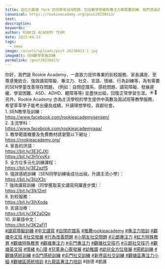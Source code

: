 ```yaml
---
title: 這位九龍塘 York 的同學有SEN問題，包括數學思維和專注力都需要訓練，我們透過遊戲的學習方式，讓小朋友能夠專注學好數學。
canonical: https://rookieacademy.org/post20230413/
text: 
description: 
keywords: 
author: ROOKIE ACADEMY TEAM
date: 2023-04-13
tags:
  - news
image: /assets/uploads/post-20230413-1.jpg
imageAlt: SEN數學思維訓練
permalink: /post20230413/
---
```

<span class="x193iq5w xeuugli x13faqbe x1vvkbs x1xmvt09 x1lliihq x1s928wv xhkezso x1gmr53x x1cpjm7i x1fgarty x1943h6x xudqn12 x3x7a5m x6prxxf xvq8zen xo1l8bm xzsf02u x1yc453h" dir="auto"><div class="x11i5rnm xat24cr x1mh8g0r x1vvkbs xdj266r x126k92a"><div dir="auto" style="text-align: start;">你好，我們是 Rookie Academy，一直致力提供專業的到校服務、家長講座、至尊感覺統合、強效讀寫障礙、專注力、社交、言語、情緒、行為訓練等，為有需要的SEN學童改善現存問題， (例如：自閉症譜系、感統問題、讀寫障礙、發展遲緩、學習困難、ASD、ADHD、聽障等等) 並盡快出組，回復正常學習生涯。<span class="x3nfvp2 x1j61x8r x1fcty0u xdj266r xhhsvwb xat24cr xgzva0m xxymvpz xlup9mm x1kky2od"><img height="16" width="16" alt="☀️" referrerpolicy="origin-when-cross-origin" src="https://static.xx.fbcdn.net/images/emoji.php/v9/tf4/1.5/16/2600.png"></span><span class="x3nfvp2 x1j61x8r x1fcty0u xdj266r xhhsvwb xat24cr xgzva0m xxymvpz xlup9mm x1kky2od"><img height="16" width="16" alt="🌈" referrerpolicy="origin-when-cross-origin" src="https://static.xx.fbcdn.net/images/emoji.php/v9/t6c/1.5/16/1f308.png"></span></div></div><div class="x11i5rnm xat24cr x1mh8g0r x1vvkbs xtlvy1s x126k92a"><div dir="auto" style="text-align: start;">另外，Rookie Academy 亦為主流學校的學生提供中英數及面試班等教學服務，希望莘莘學子能考出優良成績，升讀理想學校，貢獻社會。</div></div><div class="x11i5rnm xat24cr x1mh8g0r x1vvkbs xtlvy1s x126k92a"><div dir="auto" style="text-align: start;">1. SEN教學及訓練：</div></div><div class="x11i5rnm xat24cr x1mh8g0r x1vvkbs xtlvy1s x126k92a"><div dir="auto" style="text-align: start;"><span><a class="x1i10hfl xjbqb8w x6umtig x1b1mbwd xaqea5y xav7gou x9f619 x1ypdohk xt0psk2 xe8uvvx xdj266r x11i5rnm xat24cr x1mh8g0r xexx8yu x4uap5 x18d9i69 xkhd6sd x16tdsg8 x1hl2dhg xggy1nq x1a2a7pz xt0b8zv x1qq9wsj xo1l8bm" href="https://www.facebook.com/rookieacademysensen/?__cft__[0]=AZXMuZx4tEakoObUYjx1upma_SLjqCW1BWFl0vS0fOZij9cJn9ZR6mKemcjwG0TrY6EBdycT8V2mrEgq5TLst6Vugex_dxA8lt4sAlOvH0gmAwxaUy4O1JRolfqj1y5Vcpr2m0qbRG7Or0XmCrE0t_V80y_9f5TTKZl9UiYsNhpKZqKvVH8otQHzBqW2ZByPjvcY65711L63ZDQ4Nu5UhnTU&amp;__tn__=kK-R" role="link" tabindex="0"><span class="xt0psk2"><span>https://www.facebook.com/rookieacademysensen/</span></span></a></span></div></div><div class="x11i5rnm xat24cr x1mh8g0r x1vvkbs xtlvy1s x126k92a"><div dir="auto" style="text-align: start;">2. 主流學科：</div></div><div class="x11i5rnm xat24cr x1mh8g0r x1vvkbs xtlvy1s x126k92a"><div dir="auto" style="text-align: start;"><span><a class="x1i10hfl xjbqb8w x6umtig x1b1mbwd xaqea5y xav7gou x9f619 x1ypdohk xt0psk2 xe8uvvx xdj266r x11i5rnm xat24cr x1mh8g0r xexx8yu x4uap5 x18d9i69 xkhd6sd x16tdsg8 x1hl2dhg xggy1nq x1a2a7pz xt0b8zv x1qq9wsj xo1l8bm" href="https://www.facebook.com/rookieacademyaaa/?__cft__[0]=AZXMuZx4tEakoObUYjx1upma_SLjqCW1BWFl0vS0fOZij9cJn9ZR6mKemcjwG0TrY6EBdycT8V2mrEgq5TLst6Vugex_dxA8lt4sAlOvH0gmAwxaUy4O1JRolfqj1y5Vcpr2m0qbRG7Or0XmCrE0t_V80y_9f5TTKZl9UiYsNhpKZqKvVH8otQHzBqW2ZByPjvcY65711L63ZDQ4Nu5UhnTU&amp;__tn__=kK-R" role="link" tabindex="0"><span class="xt0psk2"><span>https://www.facebook.com/rookieacademyaaa/</span></span></a></span></div></div><div class="x11i5rnm xat24cr x1mh8g0r x1vvkbs xtlvy1s x126k92a"><div dir="auto" style="text-align: start;">3. 教學範圍概要及免費教材請瀏覽以下網址：</div></div><div class="x11i5rnm xat24cr x1mh8g0r x1vvkbs xtlvy1s x126k92a"><div dir="auto" style="text-align: start;"><span><a class="x1i10hfl xjbqb8w x6umtig x1b1mbwd xaqea5y xav7gou x9f619 x1ypdohk xt0psk2 xe8uvvx xdj266r x11i5rnm xat24cr x1mh8g0r xexx8yu x4uap5 x18d9i69 xkhd6sd x16tdsg8 x1hl2dhg xggy1nq x1a2a7pz xt0b8zv x1fey0fg" href="https://l.facebook.com/l.php?u=https%3A%2F%2Frookieacademy.org%2F%3Ffbclid%3DIwAR2y2NAzOdGbNV83XdqO8PZOmKZ6AJOwyyceAFCdTcBeU8fk51QECfSKSdw&amp;h=AT1ogjeMuOF0cw92Shq_W9QzKxVuLWtwiY6JUztOhifMxMBruqZEn3woboa60n5QsEjYWEh-sg__Yrz6oWYpQVD3l_Vr00mfFOF0M8OgRWrycju0gVB1Qz9s7NULlKdzRegA&amp;__tn__=-UK-R&amp;c[0]=AT3eCkwRpsrSBEMbBd02qZCOO20rxxULNDFlaQ5KxzdIbkf_R_g_f7pv5ZokeZMBfTP9zmfr9QGgO5_zCaBcc9NGPrGQdaH858T86xnpHcpz0AqKbzCcoxmFKcenBqV-2EsCZK2PXIW6gIVLiA4-4FQqPtDlS9ZixR5rpprkYb7XUjPn3IjNXGrIceabqSnjtiAk-p-FcMp2AaPxZX3VH5e_W88Guvm57Q6U" rel="nofollow noopener" role="link" tabindex="0" target="_blank">https://rookieacademy.org/</a></span></div></div><div class="x11i5rnm xat24cr x1mh8g0r x1vvkbs xtlvy1s x126k92a"><div dir="auto" style="text-align: start;">4. 家長的評語：</div></div><div class="x11i5rnm xat24cr x1mh8g0r x1vvkbs xtlvy1s x126k92a"><div dir="auto" style="text-align: start;"><span><a class="x1i10hfl xjbqb8w x6umtig x1b1mbwd xaqea5y xav7gou x9f619 x1ypdohk xt0psk2 xe8uvvx xdj266r x11i5rnm xat24cr x1mh8g0r xexx8yu x4uap5 x18d9i69 xkhd6sd x16tdsg8 x1hl2dhg xggy1nq x1a2a7pz xt0b8zv x1fey0fg" href="https://l.facebook.com/l.php?u=https%3A%2F%2Fbit.ly%2F3E3CJXI%3Ffbclid%3DIwAR2Gd_pj2usIZBft0JIdvUm9k-z0l4rF4u18HydhaqMxayzQA4A01Gxu4Xw&amp;h=AT2UAiK3DXRwKmJJSvdEH0ksyU5nl3IARskI-FEhboPQiU78lg69Wuc14kfnO1pLbLvIx8ZRxGYiI0JmOFqWA7Ksc72ouUmCyrSK2S6cSv3CGPiDnKABtf45DtrAdBOfsgjZ&amp;__tn__=-UK-R&amp;c[0]=AT3eCkwRpsrSBEMbBd02qZCOO20rxxULNDFlaQ5KxzdIbkf_R_g_f7pv5ZokeZMBfTP9zmfr9QGgO5_zCaBcc9NGPrGQdaH858T86xnpHcpz0AqKbzCcoxmFKcenBqV-2EsCZK2PXIW6gIVLiA4-4FQqPtDlS9ZixR5rpprkYb7XUjPn3IjNXGrIceabqSnjtiAk-p-FcMp2AaPxZX3VH5e_W88Guvm57Q6U" rel="nofollow noopener" role="link" tabindex="0" target="_blank">https://bit.ly/3E3CJXI</a></span></div></div><div class="x11i5rnm xat24cr x1mh8g0r x1vvkbs xtlvy1s x126k92a"><div dir="auto" style="text-align: start;"><span><a class="x1i10hfl xjbqb8w x6umtig x1b1mbwd xaqea5y xav7gou x9f619 x1ypdohk xt0psk2 xe8uvvx xdj266r x11i5rnm xat24cr x1mh8g0r xexx8yu x4uap5 x18d9i69 xkhd6sd x16tdsg8 x1hl2dhg xggy1nq x1a2a7pz xt0b8zv x1fey0fg" href="https://l.facebook.com/l.php?u=https%3A%2F%2Fbit.ly%2F3HVxyKx%3Ffbclid%3DIwAR2FShNZiCMq4BT9QZOOniFLsm-AtacQ0ooxq-cSdsOSQXKcahCTHJxIthQ&amp;h=AT1QBKf6ekrTHQof0rsh2A8p1XEQvBJvCiNKmj1MkeIZxcMrvJ-KWT0yPsZaTQpTUj8AVHoOJlC5m3YtDcm01oSWj_Hkq4Nh1gIc5AUH1k3Q4PvOd-CB-zUIqsVo_EvJbl_b&amp;__tn__=-UK-R&amp;c[0]=AT3eCkwRpsrSBEMbBd02qZCOO20rxxULNDFlaQ5KxzdIbkf_R_g_f7pv5ZokeZMBfTP9zmfr9QGgO5_zCaBcc9NGPrGQdaH858T86xnpHcpz0AqKbzCcoxmFKcenBqV-2EsCZK2PXIW6gIVLiA4-4FQqPtDlS9ZixR5rpprkYb7XUjPn3IjNXGrIceabqSnjtiAk-p-FcMp2AaPxZX3VH5e_W88Guvm57Q6U" rel="nofollow noopener" role="link" tabindex="0" target="_blank">https://bit.ly/3HVxyKx</a></span></div></div><div class="x11i5rnm xat24cr x1mh8g0r x1vvkbs xtlvy1s x126k92a"><div dir="auto" style="text-align: start;">5. 全方位多元化訓練課程：</div></div><div class="x11i5rnm xat24cr x1mh8g0r x1vvkbs xtlvy1s x126k92a"><div dir="auto" style="text-align: start;"><span><a class="x1i10hfl xjbqb8w x6umtig x1b1mbwd xaqea5y xav7gou x9f619 x1ypdohk xt0psk2 xe8uvvx xdj266r x11i5rnm xat24cr x1mh8g0r xexx8yu x4uap5 x18d9i69 xkhd6sd x16tdsg8 x1hl2dhg xggy1nq x1a2a7pz xt0b8zv x1fey0fg" href="https://l.facebook.com/l.php?u=https%3A%2F%2Fbit.ly%2F3E2azfS%3Ffbclid%3DIwAR1rzyhkoQtXCRFJhjc8TFoqWRGRoOp0UGmX-tIQk5bJfb9BhTwir5R_F9g&amp;h=AT3-KSLxq_QbifzPxDAq3xBZL7q_R-vQSXSPMSYfCOV2Hh6noBOAkg9FBnb4QfJgWwjKj1uWoviDqPRJPhZaaaSDYF6g2yoSQTQOAABIpZ3nFDAFn1yxfbzY6GCBpE9wfb71&amp;__tn__=-UK-R&amp;c[0]=AT3eCkwRpsrSBEMbBd02qZCOO20rxxULNDFlaQ5KxzdIbkf_R_g_f7pv5ZokeZMBfTP9zmfr9QGgO5_zCaBcc9NGPrGQdaH858T86xnpHcpz0AqKbzCcoxmFKcenBqV-2EsCZK2PXIW6gIVLiA4-4FQqPtDlS9ZixR5rpprkYb7XUjPn3IjNXGrIceabqSnjtiAk-p-FcMp2AaPxZX3VH5e_W88Guvm57Q6U" rel="nofollow noopener" role="link" tabindex="0" target="_blank">https://bit.ly/3E2azfS</a></span></div></div><div class="x11i5rnm xat24cr x1mh8g0r x1vvkbs xtlvy1s x126k92a"><div dir="auto" style="text-align: start;">6. 強效感統訓練（SEN同學訓練後成功出組，升讀主流小學）：</div></div><div class="x11i5rnm xat24cr x1mh8g0r x1vvkbs xtlvy1s x126k92a"><div dir="auto" style="text-align: start;"><span><a class="x1i10hfl xjbqb8w x6umtig x1b1mbwd xaqea5y xav7gou x9f619 x1ypdohk xt0psk2 xe8uvvx xdj266r x11i5rnm xat24cr x1mh8g0r xexx8yu x4uap5 x18d9i69 xkhd6sd x16tdsg8 x1hl2dhg xggy1nq x1a2a7pz xt0b8zv x1fey0fg" href="https://l.facebook.com/l.php?u=https%3A%2F%2Fbit.ly%2F3IjzX3c%3Ffbclid%3DIwAR2Z1cNO3WqFI0DvRmrzwNPkCBC0vhn3XH7l-r6cGkCl3rqih165-DhKFAQ&amp;h=AT3PqTOU59NYzsIBCv42gLlzFA4ZOME_5Istz-ynVGvHwK70RDpWeiB7jPFGlPHnzHW84uiu-XDuIAmvs8oa6xOoN19XUWKzGyfYxDaL17DXkSkQa5JGazPYBkXoo3oXaeOi&amp;__tn__=-UK-R&amp;c[0]=AT3eCkwRpsrSBEMbBd02qZCOO20rxxULNDFlaQ5KxzdIbkf_R_g_f7pv5ZokeZMBfTP9zmfr9QGgO5_zCaBcc9NGPrGQdaH858T86xnpHcpz0AqKbzCcoxmFKcenBqV-2EsCZK2PXIW6gIVLiA4-4FQqPtDlS9ZixR5rpprkYb7XUjPn3IjNXGrIceabqSnjtiAk-p-FcMp2AaPxZX3VH5e_W88Guvm57Q6U" rel="nofollow noopener" role="link" tabindex="0" target="_blank">https://bit.ly/3IjzX3c</a></span></div></div><div class="x11i5rnm xat24cr x1mh8g0r x1vvkbs xtlvy1s x126k92a"><div dir="auto" style="text-align: start;">7. 強效讀寫訓練（同學獲取英文讀寫飛躍進步獎）：</div><div dir="auto" style="text-align: start;"><span><a class="x1i10hfl xjbqb8w x6umtig x1b1mbwd xaqea5y xav7gou x9f619 x1ypdohk xt0psk2 xe8uvvx xdj266r x11i5rnm xat24cr x1mh8g0r xexx8yu x4uap5 x18d9i69 xkhd6sd x16tdsg8 x1hl2dhg xggy1nq x1a2a7pz xt0b8zv x1fey0fg" href="https://l.facebook.com/l.php?u=https%3A%2F%2Fbit.ly%2F3Ik12mI%3Ffbclid%3DIwAR1CBdUIoF37IfP8STAZhAYnNPjJ-CcL6WSPGDy0yVyObNXzDOoJQl8kJxo&amp;h=AT23MzfOCIJsOkQ6yjmW4JY8rmsJeR2kiZiKpSW3_GqeOhFC5T3CN23_AaB5iPzNahSj75sT2dZI4TNKZF5nuineupv4Ib6I16ynCy4qFEromY9w09aDAVjkYzRgXJ9CcC2g&amp;__tn__=-UK-R&amp;c[0]=AT3eCkwRpsrSBEMbBd02qZCOO20rxxULNDFlaQ5KxzdIbkf_R_g_f7pv5ZokeZMBfTP9zmfr9QGgO5_zCaBcc9NGPrGQdaH858T86xnpHcpz0AqKbzCcoxmFKcenBqV-2EsCZK2PXIW6gIVLiA4-4FQqPtDlS9ZixR5rpprkYb7XUjPn3IjNXGrIceabqSnjtiAk-p-FcMp2AaPxZX3VH5e_W88Guvm57Q6U" rel="nofollow noopener" role="link" tabindex="0" target="_blank">https://bit.ly/3Ik12mI</a></span></div></div><div class="x11i5rnm xat24cr x1mh8g0r x1vvkbs xtlvy1s x126k92a"><div dir="auto" style="text-align: start;">8. 到校服務：</div></div><div class="x11i5rnm xat24cr x1mh8g0r x1vvkbs xtlvy1s x126k92a"><div dir="auto" style="text-align: start;"><span><a class="x1i10hfl xjbqb8w x6umtig x1b1mbwd xaqea5y xav7gou x9f619 x1ypdohk xt0psk2 xe8uvvx xdj266r x11i5rnm xat24cr x1mh8g0r xexx8yu x4uap5 x18d9i69 xkhd6sd x16tdsg8 x1hl2dhg xggy1nq x1a2a7pz xt0b8zv x1fey0fg" href="https://l.facebook.com/l.php?u=https%3A%2F%2Fbit.ly%2F3IhXoda%3Ffbclid%3DIwAR0RsFhfv6_MpygDDyj7Axds4l7oi6O8j67rnRahjSbfl1Ci6c1OsTvAiBc&amp;h=AT0EQb79DPH6I_xrUjLl8V3NmEGyYas0-Tb-KGxCrbpV5XYMMAqDJrUQ22SANho3hozHlStCJ-HtF10YBZQxmEyjz4hMmQaI5VTzNOKvU-eCH9MFogR41JgMvpX63WYd_vaS&amp;__tn__=-UK-R&amp;c[0]=AT3eCkwRpsrSBEMbBd02qZCOO20rxxULNDFlaQ5KxzdIbkf_R_g_f7pv5ZokeZMBfTP9zmfr9QGgO5_zCaBcc9NGPrGQdaH858T86xnpHcpz0AqKbzCcoxmFKcenBqV-2EsCZK2PXIW6gIVLiA4-4FQqPtDlS9ZixR5rpprkYb7XUjPn3IjNXGrIceabqSnjtiAk-p-FcMp2AaPxZX3VH5e_W88Guvm57Q6U" rel="nofollow noopener" role="link" tabindex="0" target="_blank">https://bit.ly/3IhXoda</a></span></div></div><div class="x11i5rnm xat24cr x1mh8g0r x1vvkbs xtlvy1s x126k92a"><div dir="auto" style="text-align: start;">9. 言語治療：</div></div><div class="x11i5rnm xat24cr x1mh8g0r x1vvkbs xtlvy1s x126k92a"><div dir="auto" style="text-align: start;"><span><a class="x1i10hfl xjbqb8w x6umtig x1b1mbwd xaqea5y xav7gou x9f619 x1ypdohk xt0psk2 xe8uvvx xdj266r x11i5rnm xat24cr x1mh8g0r xexx8yu x4uap5 x18d9i69 xkhd6sd x16tdsg8 x1hl2dhg xggy1nq x1a2a7pz xt0b8zv x1fey0fg" href="https://l.facebook.com/l.php?u=https%3A%2F%2Fbit.ly%2F3K2aDQp%3Ffbclid%3DIwAR2Ew9o0C-ouZ8YzzpFLZ8U3FpJyxBjuf_Ooryl9YF6uNzXEeBj2ixh81W0&amp;h=AT1XWjucoIIYlgKj0WWDtdnr0zkrspGTagSmo1ubeVaSMC5OGvrWNO712X4ezhqu1QGhgsfVOa9WVhFhQMfQn240RNs3Hb3xvzGS9Hlnf6HXTLQ0FpYyHgyQm6pbsjSWxGsL&amp;__tn__=-UK-R&amp;c[0]=AT3eCkwRpsrSBEMbBd02qZCOO20rxxULNDFlaQ5KxzdIbkf_R_g_f7pv5ZokeZMBfTP9zmfr9QGgO5_zCaBcc9NGPrGQdaH858T86xnpHcpz0AqKbzCcoxmFKcenBqV-2EsCZK2PXIW6gIVLiA4-4FQqPtDlS9ZixR5rpprkYb7XUjPn3IjNXGrIceabqSnjtiAk-p-FcMp2AaPxZX3VH5e_W88Guvm57Q6U" rel="nofollow noopener" role="link" tabindex="0" target="_blank">https://bit.ly/3K2aDQp</a></span></div></div><div class="x11i5rnm xat24cr x1mh8g0r x1vvkbs xtlvy1s x126k92a"><div dir="auto" style="text-align: start;">10. 非華語中文：</div><div dir="auto" style="text-align: start;"><span><a class="x1i10hfl xjbqb8w x6umtig x1b1mbwd xaqea5y xav7gou x9f619 x1ypdohk xt0psk2 xe8uvvx xdj266r x11i5rnm xat24cr x1mh8g0r xexx8yu x4uap5 x18d9i69 xkhd6sd x16tdsg8 x1hl2dhg xggy1nq x1a2a7pz xt0b8zv x1fey0fg" href="https://l.facebook.com/l.php?u=https%3A%2F%2Fbit.ly%2F3K2aFI1%3Ffbclid%3DIwAR1vdhdWTUklpRaM7Ub9JP7cpb_eXYorp8dSlH5HYrNI2Etiv6VxtChL2uI&amp;h=AT1Rq1Wxlum7eDrhAM1cYkGNviqfVbSbcxz-4ETo2aoZdQqIM4jMqzuRwgvvbw16wUQeUm4o26l-iioSJ4ODnkfjiNR5urHddx4NkxSiXmbFsSx5zgQrguc8rAgS22n0TGEB&amp;__tn__=-UK-R&amp;c[0]=AT3eCkwRpsrSBEMbBd02qZCOO20rxxULNDFlaQ5KxzdIbkf_R_g_f7pv5ZokeZMBfTP9zmfr9QGgO5_zCaBcc9NGPrGQdaH858T86xnpHcpz0AqKbzCcoxmFKcenBqV-2EsCZK2PXIW6gIVLiA4-4FQqPtDlS9ZixR5rpprkYb7XUjPn3IjNXGrIceabqSnjtiAk-p-FcMp2AaPxZX3VH5e_W88Guvm57Q6U" rel="nofollow noopener" role="link" tabindex="0" target="_blank">https://bit.ly/3K2aFI1</a></span></div></div><div class="x11i5rnm xat24cr x1mh8g0r x1vvkbs xtlvy1s x126k92a"><div dir="auto" style="text-align: start;"><span><a class="x1i10hfl xjbqb8w x6umtig x1b1mbwd xaqea5y xav7gou x9f619 x1ypdohk xt0psk2 xe8uvvx xdj266r x11i5rnm xat24cr x1mh8g0r xexx8yu x4uap5 x18d9i69 xkhd6sd x16tdsg8 x1hl2dhg xggy1nq x1a2a7pz xt0b8zv x1qq9wsj xo1l8bm" href="https://www.facebook.com/hashtag/%E8%AE%80%E5%AF%AB%E9%9A%9C%E7%A4%99%E8%A8%93%E7%B7%B4?__eep__=6&amp;__cft__[0]=AZXMuZx4tEakoObUYjx1upma_SLjqCW1BWFl0vS0fOZij9cJn9ZR6mKemcjwG0TrY6EBdycT8V2mrEgq5TLst6Vugex_dxA8lt4sAlOvH0gmAwxaUy4O1JRolfqj1y5Vcpr2m0qbRG7Or0XmCrE0t_V80y_9f5TTKZl9UiYsNhpKZqKvVH8otQHzBqW2ZByPjvcY65711L63ZDQ4Nu5UhnTU&amp;__tn__=*NK-R" role="link" tabindex="0">#讀寫障礙訓練</a></span> <span><a class="x1i10hfl xjbqb8w x6umtig x1b1mbwd xaqea5y xav7gou x9f619 x1ypdohk xt0psk2 xe8uvvx xdj266r x11i5rnm xat24cr x1mh8g0r xexx8yu x4uap5 x18d9i69 xkhd6sd x16tdsg8 x1hl2dhg xggy1nq x1a2a7pz xt0b8zv x1qq9wsj xo1l8bm" href="https://www.facebook.com/hashtag/%E4%B8%AD%E6%96%87%E8%AE%80%E5%AF%AB?__eep__=6&amp;__cft__[0]=AZXMuZx4tEakoObUYjx1upma_SLjqCW1BWFl0vS0fOZij9cJn9ZR6mKemcjwG0TrY6EBdycT8V2mrEgq5TLst6Vugex_dxA8lt4sAlOvH0gmAwxaUy4O1JRolfqj1y5Vcpr2m0qbRG7Or0XmCrE0t_V80y_9f5TTKZl9UiYsNhpKZqKvVH8otQHzBqW2ZByPjvcY65711L63ZDQ4Nu5UhnTU&amp;__tn__=*NK-R" role="link" tabindex="0">#中文讀寫</a></span> <span><a class="x1i10hfl xjbqb8w x6umtig x1b1mbwd xaqea5y xav7gou x9f619 x1ypdohk xt0psk2 xe8uvvx xdj266r x11i5rnm xat24cr x1mh8g0r xexx8yu x4uap5 x18d9i69 xkhd6sd x16tdsg8 x1hl2dhg xggy1nq x1a2a7pz xt0b8zv x1qq9wsj xo1l8bm" href="https://www.facebook.com/hashtag/%E8%87%AA%E9%96%89%E7%97%87%E8%AD%9C%E7%B3%BB?__eep__=6&amp;__cft__[0]=AZXMuZx4tEakoObUYjx1upma_SLjqCW1BWFl0vS0fOZij9cJn9ZR6mKemcjwG0TrY6EBdycT8V2mrEgq5TLst6Vugex_dxA8lt4sAlOvH0gmAwxaUy4O1JRolfqj1y5Vcpr2m0qbRG7Or0XmCrE0t_V80y_9f5TTKZl9UiYsNhpKZqKvVH8otQHzBqW2ZByPjvcY65711L63ZDQ4Nu5UhnTU&amp;__tn__=*NK-R" role="link" tabindex="0">#自閉症譜系</a></span> <span><a class="x1i10hfl xjbqb8w x6umtig x1b1mbwd xaqea5y xav7gou x9f619 x1ypdohk xt0psk2 xe8uvvx xdj266r x11i5rnm xat24cr x1mh8g0r xexx8yu x4uap5 x18d9i69 xkhd6sd x16tdsg8 x1hl2dhg xggy1nq x1a2a7pz xt0b8zv x1qq9wsj xo1l8bm" href="https://www.facebook.com/hashtag/%E6%8E%A8%E8%96%A6rookieacademy?__eep__=6&amp;__cft__[0]=AZXMuZx4tEakoObUYjx1upma_SLjqCW1BWFl0vS0fOZij9cJn9ZR6mKemcjwG0TrY6EBdycT8V2mrEgq5TLst6Vugex_dxA8lt4sAlOvH0gmAwxaUy4O1JRolfqj1y5Vcpr2m0qbRG7Or0XmCrE0t_V80y_9f5TTKZl9UiYsNhpKZqKvVH8otQHzBqW2ZByPjvcY65711L63ZDQ4Nu5UhnTU&amp;__tn__=*NK-R" role="link" tabindex="0">#推薦rookieacademy</a></span> <span><a class="x1i10hfl xjbqb8w x6umtig x1b1mbwd xaqea5y xav7gou x9f619 x1ypdohk xt0psk2 xe8uvvx xdj266r x11i5rnm xat24cr x1mh8g0r xexx8yu x4uap5 x18d9i69 xkhd6sd x16tdsg8 x1hl2dhg xggy1nq x1a2a7pz xt0b8zv x1qq9wsj xo1l8bm" href="https://www.facebook.com/hashtag/%E5%B0%88%E6%B3%A8%E5%8A%9B%E5%9F%B9%E8%A8%93?__eep__=6&amp;__cft__[0]=AZXMuZx4tEakoObUYjx1upma_SLjqCW1BWFl0vS0fOZij9cJn9ZR6mKemcjwG0TrY6EBdycT8V2mrEgq5TLst6Vugex_dxA8lt4sAlOvH0gmAwxaUy4O1JRolfqj1y5Vcpr2m0qbRG7Or0XmCrE0t_V80y_9f5TTKZl9UiYsNhpKZqKvVH8otQHzBqW2ZByPjvcY65711L63ZDQ4Nu5UhnTU&amp;__tn__=*NK-R" role="link" tabindex="0">#專注力培訓</a></span> <span><a class="x1i10hfl xjbqb8w x6umtig x1b1mbwd xaqea5y xav7gou x9f619 x1ypdohk xt0psk2 xe8uvvx xdj266r x11i5rnm xat24cr x1mh8g0r xexx8yu x4uap5 x18d9i69 xkhd6sd x16tdsg8 x1hl2dhg xggy1nq x1a2a7pz xt0b8zv x1qq9wsj xo1l8bm" href="https://www.facebook.com/hashtag/%E8%A7%80%E5%A1%98%E4%B8%AD%E6%96%87%E7%8F%AD?__eep__=6&amp;__cft__[0]=AZXMuZx4tEakoObUYjx1upma_SLjqCW1BWFl0vS0fOZij9cJn9ZR6mKemcjwG0TrY6EBdycT8V2mrEgq5TLst6Vugex_dxA8lt4sAlOvH0gmAwxaUy4O1JRolfqj1y5Vcpr2m0qbRG7Or0XmCrE0t_V80y_9f5TTKZl9UiYsNhpKZqKvVH8otQHzBqW2ZByPjvcY65711L63ZDQ4Nu5UhnTU&amp;__tn__=*NK-R" role="link" tabindex="0">#觀塘中文班</a></span> <span><a class="x1i10hfl xjbqb8w x6umtig x1b1mbwd xaqea5y xav7gou x9f619 x1ypdohk xt0psk2 xe8uvvx xdj266r x11i5rnm xat24cr x1mh8g0r xexx8yu x4uap5 x18d9i69 xkhd6sd x16tdsg8 x1hl2dhg xggy1nq x1a2a7pz xt0b8zv x1qq9wsj xo1l8bm" href="https://www.facebook.com/hashtag/%E7%A4%BE%E4%BA%A4%E7%99%BC%E5%B1%95?__eep__=6&amp;__cft__[0]=AZXMuZx4tEakoObUYjx1upma_SLjqCW1BWFl0vS0fOZij9cJn9ZR6mKemcjwG0TrY6EBdycT8V2mrEgq5TLst6Vugex_dxA8lt4sAlOvH0gmAwxaUy4O1JRolfqj1y5Vcpr2m0qbRG7Or0XmCrE0t_V80y_9f5TTKZl9UiYsNhpKZqKvVH8otQHzBqW2ZByPjvcY65711L63ZDQ4Nu5UhnTU&amp;__tn__=*NK-R" role="link" tabindex="0">#社交發展</a></span> <span><a class="x1i10hfl xjbqb8w x6umtig x1b1mbwd xaqea5y xav7gou x9f619 x1ypdohk xt0psk2 xe8uvvx xdj266r x11i5rnm xat24cr x1mh8g0r xexx8yu x4uap5 x18d9i69 xkhd6sd x16tdsg8 x1hl2dhg xggy1nq x1a2a7pz xt0b8zv x1qq9wsj xo1l8bm" href="https://www.facebook.com/hashtag/%E8%A1%8C%E7%82%BA%E6%94%B9%E5%96%84%E5%95%8F%E9%A1%8C?__eep__=6&amp;__cft__[0]=AZXMuZx4tEakoObUYjx1upma_SLjqCW1BWFl0vS0fOZij9cJn9ZR6mKemcjwG0TrY6EBdycT8V2mrEgq5TLst6Vugex_dxA8lt4sAlOvH0gmAwxaUy4O1JRolfqj1y5Vcpr2m0qbRG7Or0XmCrE0t_V80y_9f5TTKZl9UiYsNhpKZqKvVH8otQHzBqW2ZByPjvcY65711L63ZDQ4Nu5UhnTU&amp;__tn__=*NK-R" role="link" tabindex="0">#行為改善問題</a></span> <span><a class="x1i10hfl xjbqb8w x6umtig x1b1mbwd xaqea5y xav7gou x9f619 x1ypdohk xt0psk2 xe8uvvx xdj266r x11i5rnm xat24cr x1mh8g0r xexx8yu x4uap5 x18d9i69 xkhd6sd x16tdsg8 x1hl2dhg xggy1nq x1a2a7pz xt0b8zv x1qq9wsj xo1l8bm" href="https://www.facebook.com/hashtag/%E5%B0%8F%E6%9C%8B%E5%8F%8B%E7%A4%BE%E4%BA%A4%E5%95%8F%E9%A1%8C?__eep__=6&amp;__cft__[0]=AZXMuZx4tEakoObUYjx1upma_SLjqCW1BWFl0vS0fOZij9cJn9ZR6mKemcjwG0TrY6EBdycT8V2mrEgq5TLst6Vugex_dxA8lt4sAlOvH0gmAwxaUy4O1JRolfqj1y5Vcpr2m0qbRG7Or0XmCrE0t_V80y_9f5TTKZl9UiYsNhpKZqKvVH8otQHzBqW2ZByPjvcY65711L63ZDQ4Nu5UhnTU&amp;__tn__=*NK-R" role="link" tabindex="0">#小朋友社交問題</a></span> <span><a class="x1i10hfl xjbqb8w x6umtig x1b1mbwd xaqea5y xav7gou x9f619 x1ypdohk xt0psk2 xe8uvvx xdj266r x11i5rnm xat24cr x1mh8g0r xexx8yu x4uap5 x18d9i69 xkhd6sd x16tdsg8 x1hl2dhg xggy1nq x1a2a7pz xt0b8zv x1qq9wsj xo1l8bm" href="https://www.facebook.com/hashtag/%E5%85%83%E6%9C%97%E5%B0%88%E6%B3%A8%E5%8A%9B?__eep__=6&amp;__cft__[0]=AZXMuZx4tEakoObUYjx1upma_SLjqCW1BWFl0vS0fOZij9cJn9ZR6mKemcjwG0TrY6EBdycT8V2mrEgq5TLst6Vugex_dxA8lt4sAlOvH0gmAwxaUy4O1JRolfqj1y5Vcpr2m0qbRG7Or0XmCrE0t_V80y_9f5TTKZl9UiYsNhpKZqKvVH8otQHzBqW2ZByPjvcY65711L63ZDQ4Nu5UhnTU&amp;__tn__=*NK-R" role="link" tabindex="0">#元朗專注力</a></span> <span><a class="x1i10hfl xjbqb8w x6umtig x1b1mbwd xaqea5y xav7gou x9f619 x1ypdohk xt0psk2 xe8uvvx xdj266r x11i5rnm xat24cr x1mh8g0r xexx8yu x4uap5 x18d9i69 xkhd6sd x16tdsg8 x1hl2dhg xggy1nq x1a2a7pz xt0b8zv x1qq9wsj xo1l8bm" href="https://www.facebook.com/hashtag/%E8%99%B9%E6%96%B9%E7%89%B9%E6%AE%8A%E6%95%99%E8%82%B2?__eep__=6&amp;__cft__[0]=AZXMuZx4tEakoObUYjx1upma_SLjqCW1BWFl0vS0fOZij9cJn9ZR6mKemcjwG0TrY6EBdycT8V2mrEgq5TLst6Vugex_dxA8lt4sAlOvH0gmAwxaUy4O1JRolfqj1y5Vcpr2m0qbRG7Or0XmCrE0t_V80y_9f5TTKZl9UiYsNhpKZqKvVH8otQHzBqW2ZByPjvcY65711L63ZDQ4Nu5UhnTU&amp;__tn__=*NK-R" role="link" tabindex="0">#虹方特殊教育</a></span> <span><a class="x1i10hfl xjbqb8w x6umtig x1b1mbwd xaqea5y xav7gou x9f619 x1ypdohk xt0psk2 xe8uvvx xdj266r x11i5rnm xat24cr x1mh8g0r xexx8yu x4uap5 x18d9i69 xkhd6sd x16tdsg8 x1hl2dhg xggy1nq x1a2a7pz xt0b8zv x1qq9wsj xo1l8bm" href="https://www.facebook.com/hashtag/%E8%A7%80%E5%A1%98%E7%89%B9%E6%AE%8A%E6%95%99%E8%82%B2?__eep__=6&amp;__cft__[0]=AZXMuZx4tEakoObUYjx1upma_SLjqCW1BWFl0vS0fOZij9cJn9ZR6mKemcjwG0TrY6EBdycT8V2mrEgq5TLst6Vugex_dxA8lt4sAlOvH0gmAwxaUy4O1JRolfqj1y5Vcpr2m0qbRG7Or0XmCrE0t_V80y_9f5TTKZl9UiYsNhpKZqKvVH8otQHzBqW2ZByPjvcY65711L63ZDQ4Nu5UhnTU&amp;__tn__=*NK-R" role="link" tabindex="0">#觀塘特殊教育</a></span> <span><a class="x1i10hfl xjbqb8w x6umtig x1b1mbwd xaqea5y xav7gou x9f619 x1ypdohk xt0psk2 xe8uvvx xdj266r x11i5rnm xat24cr x1mh8g0r xexx8yu x4uap5 x18d9i69 xkhd6sd x16tdsg8 x1hl2dhg xggy1nq x1a2a7pz xt0b8zv x1qq9wsj xo1l8bm" href="https://www.facebook.com/hashtag/%E8%A7%80%E5%A1%98%E5%B0%88%E6%B3%A8%E5%8A%9B?__eep__=6&amp;__cft__[0]=AZXMuZx4tEakoObUYjx1upma_SLjqCW1BWFl0vS0fOZij9cJn9ZR6mKemcjwG0TrY6EBdycT8V2mrEgq5TLst6Vugex_dxA8lt4sAlOvH0gmAwxaUy4O1JRolfqj1y5Vcpr2m0qbRG7Or0XmCrE0t_V80y_9f5TTKZl9UiYsNhpKZqKvVH8otQHzBqW2ZByPjvcY65711L63ZDQ4Nu5UhnTU&amp;__tn__=*NK-R" role="link" tabindex="0">#觀塘專注力</a></span> <span><a class="x1i10hfl xjbqb8w x6umtig x1b1mbwd xaqea5y xav7gou x9f619 x1ypdohk xt0psk2 xe8uvvx xdj266r x11i5rnm xat24cr x1mh8g0r xexx8yu x4uap5 x18d9i69 xkhd6sd x16tdsg8 x1hl2dhg xggy1nq x1a2a7pz xt0b8zv x1qq9wsj xo1l8bm" href="https://www.facebook.com/hashtag/%E5%B1%AF%E9%96%80%E5%B0%88%E6%B3%A8%E5%8A%9B?__eep__=6&amp;__cft__[0]=AZXMuZx4tEakoObUYjx1upma_SLjqCW1BWFl0vS0fOZij9cJn9ZR6mKemcjwG0TrY6EBdycT8V2mrEgq5TLst6Vugex_dxA8lt4sAlOvH0gmAwxaUy4O1JRolfqj1y5Vcpr2m0qbRG7Or0XmCrE0t_V80y_9f5TTKZl9UiYsNhpKZqKvVH8otQHzBqW2ZByPjvcY65711L63ZDQ4Nu5UhnTU&amp;__tn__=*NK-R" role="link" tabindex="0">#屯門專注力</a></span> <span><a class="x1i10hfl xjbqb8w x6umtig x1b1mbwd xaqea5y xav7gou x9f619 x1ypdohk xt0psk2 xe8uvvx xdj266r x11i5rnm xat24cr x1mh8g0r xexx8yu x4uap5 x18d9i69 xkhd6sd x16tdsg8 x1hl2dhg xggy1nq x1a2a7pz xt0b8zv x1qq9wsj xo1l8bm" href="https://www.facebook.com/hashtag/%E8%A7%80%E5%A1%98%E7%A4%BE%E4%BA%A4%E6%8A%80%E5%B7%A7?__eep__=6&amp;__cft__[0]=AZXMuZx4tEakoObUYjx1upma_SLjqCW1BWFl0vS0fOZij9cJn9ZR6mKemcjwG0TrY6EBdycT8V2mrEgq5TLst6Vugex_dxA8lt4sAlOvH0gmAwxaUy4O1JRolfqj1y5Vcpr2m0qbRG7Or0XmCrE0t_V80y_9f5TTKZl9UiYsNhpKZqKvVH8otQHzBqW2ZByPjvcY65711L63ZDQ4Nu5UhnTU&amp;__tn__=*NK-R" role="link" tabindex="0">#觀塘社交技巧</a></span> <span><a class="x1i10hfl xjbqb8w x6umtig x1b1mbwd xaqea5y xav7gou x9f619 x1ypdohk xt0psk2 xe8uvvx xdj266r x11i5rnm xat24cr x1mh8g0r xexx8yu x4uap5 x18d9i69 xkhd6sd x16tdsg8 x1hl2dhg xggy1nq x1a2a7pz xt0b8zv x1qq9wsj xo1l8bm" href="https://www.facebook.com/hashtag/%E5%85%83%E6%9C%97%E7%A4%BE%E4%BA%A4%E6%8A%80%E5%B7%A7?__eep__=6&amp;__cft__[0]=AZXMuZx4tEakoObUYjx1upma_SLjqCW1BWFl0vS0fOZij9cJn9ZR6mKemcjwG0TrY6EBdycT8V2mrEgq5TLst6Vugex_dxA8lt4sAlOvH0gmAwxaUy4O1JRolfqj1y5Vcpr2m0qbRG7Or0XmCrE0t_V80y_9f5TTKZl9UiYsNhpKZqKvVH8otQHzBqW2ZByPjvcY65711L63ZDQ4Nu5UhnTU&amp;__tn__=*NK-R" role="link" tabindex="0">#元朗社交技巧</a></span> <span><a class="x1i10hfl xjbqb8w x6umtig x1b1mbwd xaqea5y xav7gou x9f619 x1ypdohk xt0psk2 xe8uvvx xdj266r x11i5rnm xat24cr x1mh8g0r xexx8yu x4uap5 x18d9i69 xkhd6sd x16tdsg8 x1hl2dhg xggy1nq x1a2a7pz xt0b8zv x1qq9wsj xo1l8bm" href="https://www.facebook.com/hashtag/%E8%A7%80%E5%A1%98%E8%8B%B1%E6%96%87%E7%8F%AD?__eep__=6&amp;__cft__[0]=AZXMuZx4tEakoObUYjx1upma_SLjqCW1BWFl0vS0fOZij9cJn9ZR6mKemcjwG0TrY6EBdycT8V2mrEgq5TLst6Vugex_dxA8lt4sAlOvH0gmAwxaUy4O1JRolfqj1y5Vcpr2m0qbRG7Or0XmCrE0t_V80y_9f5TTKZl9UiYsNhpKZqKvVH8otQHzBqW2ZByPjvcY65711L63ZDQ4Nu5UhnTU&amp;__tn__=*NK-R" role="link" tabindex="0">#觀塘英文班</a></span> <span><a class="x1i10hfl xjbqb8w x6umtig x1b1mbwd xaqea5y xav7gou x9f619 x1ypdohk xt0psk2 xe8uvvx xdj266r x11i5rnm xat24cr x1mh8g0r xexx8yu x4uap5 x18d9i69 xkhd6sd x16tdsg8 x1hl2dhg xggy1nq x1a2a7pz xt0b8zv x1qq9wsj xo1l8bm" href="https://www.facebook.com/hashtag/%E6%83%85%E7%B7%92?__eep__=6&amp;__cft__[0]=AZXMuZx4tEakoObUYjx1upma_SLjqCW1BWFl0vS0fOZij9cJn9ZR6mKemcjwG0TrY6EBdycT8V2mrEgq5TLst6Vugex_dxA8lt4sAlOvH0gmAwxaUy4O1JRolfqj1y5Vcpr2m0qbRG7Or0XmCrE0t_V80y_9f5TTKZl9UiYsNhpKZqKvVH8otQHzBqW2ZByPjvcY65711L63ZDQ4Nu5UhnTU&amp;__tn__=*NK-R" role="link" tabindex="0">#情緒</a></span> <span><a class="x1i10hfl xjbqb8w x6umtig x1b1mbwd xaqea5y xav7gou x9f619 x1ypdohk xt0psk2 xe8uvvx xdj266r x11i5rnm xat24cr x1mh8g0r xexx8yu x4uap5 x18d9i69 xkhd6sd x16tdsg8 x1hl2dhg xggy1nq x1a2a7pz xt0b8zv x1qq9wsj xo1l8bm" href="https://www.facebook.com/hashtag/%E5%BF%83%E7%90%86?__eep__=6&amp;__cft__[0]=AZXMuZx4tEakoObUYjx1upma_SLjqCW1BWFl0vS0fOZij9cJn9ZR6mKemcjwG0TrY6EBdycT8V2mrEgq5TLst6Vugex_dxA8lt4sAlOvH0gmAwxaUy4O1JRolfqj1y5Vcpr2m0qbRG7Or0XmCrE0t_V80y_9f5TTKZl9UiYsNhpKZqKvVH8otQHzBqW2ZByPjvcY65711L63ZDQ4Nu5UhnTU&amp;__tn__=*NK-R" role="link" tabindex="0">#心理</a></span> <span><a class="x1i10hfl xjbqb8w x6umtig x1b1mbwd xaqea5y xav7gou x9f619 x1ypdohk xt0psk2 xe8uvvx xdj266r x11i5rnm xat24cr x1mh8g0r xexx8yu x4uap5 x18d9i69 xkhd6sd x16tdsg8 x1hl2dhg xggy1nq x1a2a7pz xt0b8zv x1qq9wsj xo1l8bm" href="https://www.facebook.com/hashtag/%E5%85%92%E7%AB%A5%E8%BA%AB%E5%BF%83%E9%9D%88%E7%99%BC%E5%B1%95?__eep__=6&amp;__cft__[0]=AZXMuZx4tEakoObUYjx1upma_SLjqCW1BWFl0vS0fOZij9cJn9ZR6mKemcjwG0TrY6EBdycT8V2mrEgq5TLst6Vugex_dxA8lt4sAlOvH0gmAwxaUy4O1JRolfqj1y5Vcpr2m0qbRG7Or0XmCrE0t_V80y_9f5TTKZl9UiYsNhpKZqKvVH8otQHzBqW2ZByPjvcY65711L63ZDQ4Nu5UhnTU&amp;__tn__=*NK-R" role="link" tabindex="0">#兒童身心靈發展</a></span> <span><a class="x1i10hfl xjbqb8w x6umtig x1b1mbwd xaqea5y xav7gou x9f619 x1ypdohk xt0psk2 xe8uvvx xdj266r x11i5rnm xat24cr x1mh8g0r xexx8yu x4uap5 x18d9i69 xkhd6sd x16tdsg8 x1hl2dhg xggy1nq x1a2a7pz xt0b8zv x1qq9wsj xo1l8bm" href="https://www.facebook.com/hashtag/%E5%B9%BC%E7%A8%9A%E5%9C%92?__eep__=6&amp;__cft__[0]=AZXMuZx4tEakoObUYjx1upma_SLjqCW1BWFl0vS0fOZij9cJn9ZR6mKemcjwG0TrY6EBdycT8V2mrEgq5TLst6Vugex_dxA8lt4sAlOvH0gmAwxaUy4O1JRolfqj1y5Vcpr2m0qbRG7Or0XmCrE0t_V80y_9f5TTKZl9UiYsNhpKZqKvVH8otQHzBqW2ZByPjvcY65711L63ZDQ4Nu5UhnTU&amp;__tn__=*NK-R" role="link" tabindex="0">#幼稚園</a></span> <span><a class="x1i10hfl xjbqb8w x6umtig x1b1mbwd xaqea5y xav7gou x9f619 x1ypdohk xt0psk2 xe8uvvx xdj266r x11i5rnm xat24cr x1mh8g0r xexx8yu x4uap5 x18d9i69 xkhd6sd x16tdsg8 x1hl2dhg xggy1nq x1a2a7pz xt0b8zv x1qq9wsj xo1l8bm" href="https://www.facebook.com/hashtag/%E5%B9%BC%E5%85%92%E5%85%A8%E6%96%B9%E4%BD%8D%E7%99%BC%E5%B1%95?__eep__=6&amp;__cft__[0]=AZXMuZx4tEakoObUYjx1upma_SLjqCW1BWFl0vS0fOZij9cJn9ZR6mKemcjwG0TrY6EBdycT8V2mrEgq5TLst6Vugex_dxA8lt4sAlOvH0gmAwxaUy4O1JRolfqj1y5Vcpr2m0qbRG7Or0XmCrE0t_V80y_9f5TTKZl9UiYsNhpKZqKvVH8otQHzBqW2ZByPjvcY65711L63ZDQ4Nu5UhnTU&amp;__tn__=*NK-R" role="link" tabindex="0">#幼兒全方位發展</a></span> <span><a class="x1i10hfl xjbqb8w x6umtig x1b1mbwd xaqea5y xav7gou x9f619 x1ypdohk xt0psk2 xe8uvvx xdj266r x11i5rnm xat24cr x1mh8g0r xexx8yu x4uap5 x18d9i69 xkhd6sd x16tdsg8 x1hl2dhg xggy1nq x1a2a7pz xt0b8zv x1qq9wsj xo1l8bm" href="https://www.facebook.com/hashtag/%E6%84%9F%E7%B5%B1%E8%A8%93%E7%B7%B4?__eep__=6&amp;__cft__[0]=AZXMuZx4tEakoObUYjx1upma_SLjqCW1BWFl0vS0fOZij9cJn9ZR6mKemcjwG0TrY6EBdycT8V2mrEgq5TLst6Vugex_dxA8lt4sAlOvH0gmAwxaUy4O1JRolfqj1y5Vcpr2m0qbRG7Or0XmCrE0t_V80y_9f5TTKZl9UiYsNhpKZqKvVH8otQHzBqW2ZByPjvcY65711L63ZDQ4Nu5UhnTU&amp;__tn__=*NK-R" role="link" tabindex="0">#感統訓練</a></span> <span><a class="x1i10hfl xjbqb8w x6umtig x1b1mbwd xaqea5y xav7gou x9f619 x1ypdohk xt0psk2 xe8uvvx xdj266r x11i5rnm xat24cr x1mh8g0r xexx8yu x4uap5 x18d9i69 xkhd6sd x16tdsg8 x1hl2dhg xggy1nq x1a2a7pz xt0b8zv x1qq9wsj xo1l8bm" href="https://www.facebook.com/hashtag/%E8%A7%80%E5%A1%98%E6%84%9F%E7%B5%B1%E8%A8%93%E7%B7%B4?__eep__=6&amp;__cft__[0]=AZXMuZx4tEakoObUYjx1upma_SLjqCW1BWFl0vS0fOZij9cJn9ZR6mKemcjwG0TrY6EBdycT8V2mrEgq5TLst6Vugex_dxA8lt4sAlOvH0gmAwxaUy4O1JRolfqj1y5Vcpr2m0qbRG7Or0XmCrE0t_V80y_9f5TTKZl9UiYsNhpKZqKvVH8otQHzBqW2ZByPjvcY65711L63ZDQ4Nu5UhnTU&amp;__tn__=*NK-R" role="link" tabindex="0">#觀塘感統訓練</a></span> <span><a class="x1i10hfl xjbqb8w x6umtig x1b1mbwd xaqea5y xav7gou x9f619 x1ypdohk xt0psk2 xe8uvvx xdj266r x11i5rnm xat24cr x1mh8g0r xexx8yu x4uap5 x18d9i69 xkhd6sd x16tdsg8 x1hl2dhg xggy1nq x1a2a7pz xt0b8zv x1qq9wsj xo1l8bm" href="https://www.facebook.com/hashtag/%E5%B1%AF%E9%96%80%E6%84%9F%E7%B5%B1%E8%A8%93%E7%B7%B4?__eep__=6&amp;__cft__[0]=AZXMuZx4tEakoObUYjx1upma_SLjqCW1BWFl0vS0fOZij9cJn9ZR6mKemcjwG0TrY6EBdycT8V2mrEgq5TLst6Vugex_dxA8lt4sAlOvH0gmAwxaUy4O1JRolfqj1y5Vcpr2m0qbRG7Or0XmCrE0t_V80y_9f5TTKZl9UiYsNhpKZqKvVH8otQHzBqW2ZByPjvcY65711L63ZDQ4Nu5UhnTU&amp;__tn__=*NK-R" role="link" tabindex="0">#屯門感統訓練</a></span> <span><a class="x1i10hfl xjbqb8w x6umtig x1b1mbwd xaqea5y xav7gou x9f619 x1ypdohk xt0psk2 xe8uvvx xdj266r x11i5rnm xat24cr x1mh8g0r xexx8yu x4uap5 x18d9i69 xkhd6sd x16tdsg8 x1hl2dhg xggy1nq x1a2a7pz xt0b8zv x1qq9wsj xo1l8bm" href="https://www.facebook.com/hashtag/%E5%B1%AF%E9%96%80%E7%A4%BE%E4%BA%A4%E8%A8%93%E7%B7%B4?__eep__=6&amp;__cft__[0]=AZXMuZx4tEakoObUYjx1upma_SLjqCW1BWFl0vS0fOZij9cJn9ZR6mKemcjwG0TrY6EBdycT8V2mrEgq5TLst6Vugex_dxA8lt4sAlOvH0gmAwxaUy4O1JRolfqj1y5Vcpr2m0qbRG7Or0XmCrE0t_V80y_9f5TTKZl9UiYsNhpKZqKvVH8otQHzBqW2ZByPjvcY65711L63ZDQ4Nu5UhnTU&amp;__tn__=*NK-R" role="link" tabindex="0">#屯門社交訓練</a></span> <span><a class="x1i10hfl xjbqb8w x6umtig x1b1mbwd xaqea5y xav7gou x9f619 x1ypdohk xt0psk2 xe8uvvx xdj266r x11i5rnm xat24cr x1mh8g0r xexx8yu x4uap5 x18d9i69 xkhd6sd x16tdsg8 x1hl2dhg xggy1nq x1a2a7pz xt0b8zv x1qq9wsj xo1l8bm" href="https://www.facebook.com/hashtag/%E6%96%B0%E7%95%8C%E5%8D%80%E7%A4%BE%E4%BA%A4%E8%A8%93%E7%B7%B4?__eep__=6&amp;__cft__[0]=AZXMuZx4tEakoObUYjx1upma_SLjqCW1BWFl0vS0fOZij9cJn9ZR6mKemcjwG0TrY6EBdycT8V2mrEgq5TLst6Vugex_dxA8lt4sAlOvH0gmAwxaUy4O1JRolfqj1y5Vcpr2m0qbRG7Or0XmCrE0t_V80y_9f5TTKZl9UiYsNhpKZqKvVH8otQHzBqW2ZByPjvcY65711L63ZDQ4Nu5UhnTU&amp;__tn__=*NK-R" role="link" tabindex="0">#新界區社交訓練</a></span> <span><a class="x1i10hfl xjbqb8w x6umtig x1b1mbwd xaqea5y xav7gou x9f619 x1ypdohk xt0psk2 xe8uvvx xdj266r x11i5rnm xat24cr x1mh8g0r xexx8yu x4uap5 x18d9i69 xkhd6sd x16tdsg8 x1hl2dhg xggy1nq x1a2a7pz xt0b8zv x1qq9wsj xo1l8bm" href="https://www.facebook.com/hashtag/%E8%A7%80%E5%A1%98%E5%8D%80%E5%B0%88%E6%B3%A8%E5%8A%9B%E5%B0%8F%E7%B5%84?__eep__=6&amp;__cft__[0]=AZXMuZx4tEakoObUYjx1upma_SLjqCW1BWFl0vS0fOZij9cJn9ZR6mKemcjwG0TrY6EBdycT8V2mrEgq5TLst6Vugex_dxA8lt4sAlOvH0gmAwxaUy4O1JRolfqj1y5Vcpr2m0qbRG7Or0XmCrE0t_V80y_9f5TTKZl9UiYsNhpKZqKvVH8otQHzBqW2ZByPjvcY65711L63ZDQ4Nu5UhnTU&amp;__tn__=*NK-R" role="link" tabindex="0">#觀塘區專注力小組</a></span> <span><a class="x1i10hfl xjbqb8w x6umtig x1b1mbwd xaqea5y xav7gou x9f619 x1ypdohk xt0psk2 xe8uvvx xdj266r x11i5rnm xat24cr x1mh8g0r xexx8yu x4uap5 x18d9i69 xkhd6sd x16tdsg8 x1hl2dhg xggy1nq x1a2a7pz xt0b8zv x1qq9wsj xo1l8bm" href="https://www.facebook.com/hashtag/%E8%A7%80%E5%A1%98%E5%8D%80%E6%84%9F%E7%B5%B1%E5%9F%B9%E8%A8%93?__eep__=6&amp;__cft__[0]=AZXMuZx4tEakoObUYjx1upma_SLjqCW1BWFl0vS0fOZij9cJn9ZR6mKemcjwG0TrY6EBdycT8V2mrEgq5TLst6Vugex_dxA8lt4sAlOvH0gmAwxaUy4O1JRolfqj1y5Vcpr2m0qbRG7Or0XmCrE0t_V80y_9f5TTKZl9UiYsNhpKZqKvVH8otQHzBqW2ZByPjvcY65711L63ZDQ4Nu5UhnTU&amp;__tn__=*NK-R" role="link" tabindex="0">#觀塘區感統培訓</a></span> <span><a class="x1i10hfl xjbqb8w x6umtig x1b1mbwd xaqea5y xav7gou x9f619 x1ypdohk xt0psk2 xe8uvvx xdj266r x11i5rnm xat24cr x1mh8g0r xexx8yu x4uap5 x18d9i69 xkhd6sd x16tdsg8 x1hl2dhg xggy1nq x1a2a7pz xt0b8zv x1qq9wsj xo1l8bm" href="https://www.facebook.com/hashtag/%E4%B9%9D%E9%BE%8D%E5%8D%80%E5%B0%88%E6%B3%A8%E5%8A%9B%E5%9F%B9%E8%A8%93?__eep__=6&amp;__cft__[0]=AZXMuZx4tEakoObUYjx1upma_SLjqCW1BWFl0vS0fOZij9cJn9ZR6mKemcjwG0TrY6EBdycT8V2mrEgq5TLst6Vugex_dxA8lt4sAlOvH0gmAwxaUy4O1JRolfqj1y5Vcpr2m0qbRG7Or0XmCrE0t_V80y_9f5TTKZl9UiYsNhpKZqKvVH8otQHzBqW2ZByPjvcY65711L63ZDQ4Nu5UhnTU&amp;__tn__=*NK-R" role="link" tabindex="0">#九龍區專注力培訓</a></span> #啟德 #凱匯</div></div></span>